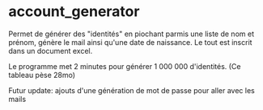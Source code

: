 # account_generator

Permet de générer des "identités" en piochant parmis une liste de nom et prénom, génère le mail ainsi qu'une date de naissance.
Le tout est inscrit dans un document excel.

Le programme met 2 minutes pour générer 1 000 000 d'identités. (Ce tableau pèse 28mo)

Futur update: ajouts d'une génération de mot de passe pour aller avec les mails
